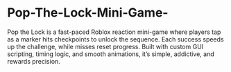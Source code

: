 # Pop-The-Lock-Mini-Game-
Pop the Lock is a fast-paced Roblox reaction mini-game where players tap as a marker hits checkpoints to unlock the sequence. Each success speeds up the challenge, while misses reset progress. Built with custom GUI scripting, timing logic, and smooth animations, it’s simple, addictive, and rewards precision.
